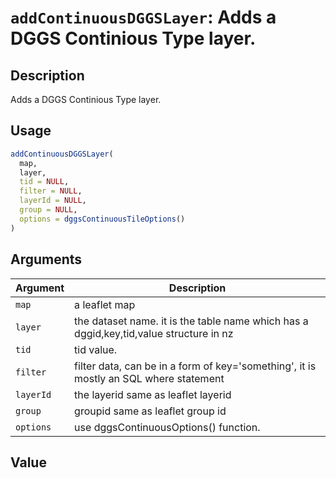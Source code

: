 # `addContinuousDGGSLayer`: Adds a DGGS Continious Type layer.

## Description


 Adds a DGGS Continious Type layer.


## Usage

```r
addContinuousDGGSLayer(
  map,
  layer,
  tid = NULL,
  filter = NULL,
  layerId = NULL,
  group = NULL,
  options = dggsContinuousTileOptions()
)
```


## Arguments

Argument      |Description
------------- |----------------
```map```     |     a leaflet map
```layer```     |     the dataset name. it is the table name which has a dggid,key,tid,value structure in nz
```tid```     |     tid value.
```filter```     |     filter data, can be in a form of key='something', it is mostly an SQL where statement
```layerId```     |     the layerid same as leaflet layerid
```group```     |     groupid same as leaflet group id
```options```     |     use dggsContinuousOptions() function.

## Value


 


